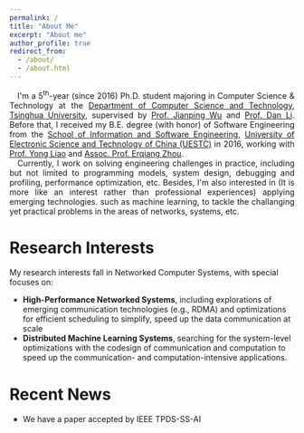 ```yaml
---
permalink: /
title: "About Me"
excerpt: "About me"
author_profile: true
redirect_from: 
  - /about/
  - /about.html
---
```



<div style="text-align:justify; text-indent:1em;">
				I'm a 5<sup>th</sup>-year (since 2016) Ph.D. student majoring in Computer Science & Technology at the <a href="http://www.cs.tsinghua.edu.cn">Department
					of Computer Science and Technology</a>,
				<a href="http://www.tsinghua.edu.cn">Tsinghua University</a>, supervised by
				<a href="http://www.cs.tsinghua.edu.cn/publish/cs/4616/2012/20120713160735405781974/20120713160735405781974_.html">Prof.
					Jianping Wu</a> and <a href="http://nasp.cs.tsinghua.edu.cn/lidan.html">Prof. Dan Li</a>.
				Before that, I received my B.E. degree (with honor) of Software Engineering from the <a href="http://www.ss.uestc.edu.cn/"> School of
					Information and Software Engineering</a>, <a href="http://www.uestc.edu.cn/">University of Electronic Science and
					Technology of China (UESTC)</a> in 2016,
				working with <a href="http://www.is.uestc.edu.cn/teachers.do?id=1069">Prof. Yong Liao</a> and
				<a href="http://www.is.uestc.edu.cn/teachers.do?id=1095">Assoc. Prof. Erqiang Zhou</a>.
</div>


<div style="text-align:justify; text-indent:1em;">
Currently, I work on solving engineering challenges in practice, including but not limited to programming models,  system design, debugging and profiling, performance optimization, etc. Besides, I'm also interested in (It is more like an interest rather than professional experiences) applying emerging technologies. such as machine learning, to tackle the challanging yet practical problems in the areas of networks, systems, etc.
</div>

<span > </span>

# Research Interests
My research interests fall in Networked Computer Systems, with special focuses on:
<ul>
	<li><strong>High-Performance Networked Systems</strong>, including explorations of emerging communication technologies (e.g., RDMA) and  optimizations for efficient scheduling to simplify, speed up the data communication at scale</li>
	<li><strong>Distributed Machine Learning Systems</strong>, searching for the system-level optimizations with the codesign of communication and computation to speed up the communication- and computation-intensive applications.</li>
</ul>


# Recent News
<ul type="square">
 <li>We have a paper accepted by IEEE TPDS-SS-AI</li>
</ul>  
